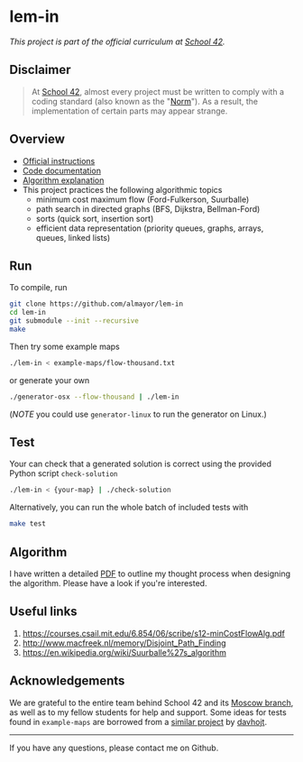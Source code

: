 # lem-in

*This project is part of the official curriculum at [School 42](https://en.wikipedia.org/wiki/42_(school)).*

## Disclaimer

> At [School 42](https://en.wikipedia.org/wiki/42_(school)), almost every project must be written to comply with a coding standard (also known as the "[Norm](./docs/subjects/norme.en.pdf)"). As a result, the implementation of certain parts may appear strange.

## Overview

* [Official instructions](docs/subjects/lem-in.en.pdf)
* [Code documentation](https://almayor.github.io/lem-in)
* [Algorithm explanation](docs/algorithm-explanation.pdf)
* This project practices the following algorithmic topics
	* minimum cost maximum flow (Ford-Fulkerson, Suurballe)
	* path search in directed graphs (BFS, Dijkstra, Bellman-Ford)
	* sorts (quick sort, insertion sort)
	* efficient data representation (priority queues, graphs, arrays, queues, linked lists)

## Run

To compile, run

```sh
git clone https://github.com/almayor/lem-in
cd lem-in
git submodule --init --recursive
make
```
Then try some example maps

```sh
./lem-in < example-maps/flow-thousand.txt
```
or generate your own

```sh
./generator-osx --flow-thousand | ./lem-in
```

(_NOTE_ you could use `generator-linux` to run the generator on Linux.)

## Test

Your can check that a generated solution is correct using the provided Python script `check-solution`

```sh
./lem-in < {your-map} | ./check-solution
```

Alternatively, you can run the whole batch of included tests with

```sh
make test
```
## Algorithm

I have written a detailed [PDF](docs/algorithm-explanation.pdf) to outline my thought process when designing the algorithm. Please have a look if you're interested.

## Useful links

1.  <https://courses.csail.mit.edu/6.854/06/scribe/s12-minCostFlowAlg.pdf>
2. <http://www.macfreek.nl/memory/Disjoint_Path_Finding>
3. <https://en.wikipedia.org/wiki/Suurballe%27s_algorithm>


## Acknowledgements

We are grateful to the entire team behind School 42 and its [Moscow branch](https://21-school.ru
), as well as to my fellow students for help and support. Some ideas for tests found in `example-maps` are borrowed from a [similar project](https://github.com/davhojt/lem_in) by [davhojt](https://github.com/davhojt).

---
If you have any questions, please contact me on Github.
